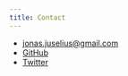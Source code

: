 ```yaml
---
title: Contact
---
```


* jonas.juselius@gmail.com
* [GitHub](https://github.com/juselius)
* [Twitter](https://twitter.com/copointfree)
